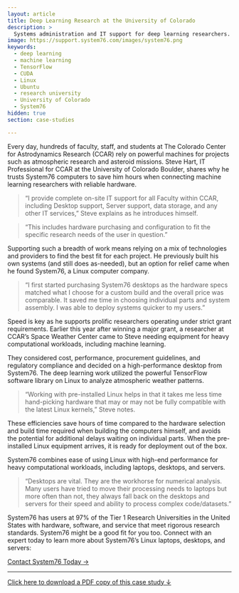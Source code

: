 ```yaml
---
layout: article
title: Deep Learning Research at the University of Colorado
description: >
  Systems administration and IT support for deep learning researchers.
image: https://support.system76.com/images/system76.png
keywords:
  - deep learning
  - machine learning
  - TensorFlow
  - CUDA
  - Linux
  - Ubuntu
  - research university
  - University of Colorado
  - System76
hidden: true
section: case-studies

---
```


Every day, hundreds of faculty, staff, and students at The Colorado Center for 
Astrodynamics Research (CCAR) rely on powerful machines for projects such as 
atmospheric research and asteroid missions. Steve Hart, IT Professional for 
CCAR at the University of Colorado Boulder, shares why he trusts System76 
computers to save him hours when connecting machine learning researchers with 
reliable hardware.

> “I provide complete on-site IT support for all Faculty within CCAR, 
> including Desktop support, Server support, data storage, and any other IT 
> services,” Steve explains as he introduces himself. 

> “This includes hardware purchasing and configuration to fit the specific 
> research needs of the user in question.” 

Supporting such a breadth of work means relying on a mix of technologies and 
providers to find the best fit for each project. He previously built his own 
systems (and still does as-needed), but an option for relief came when he 
found System76, a Linux computer company. 

> “I first started purchasing System76 desktops as the hardware specs matched 
> what I choose for a custom build and the overall price was comparable. It 
> saved me time in choosing individual parts and system assembly. I was able 
> to deploy systems quicker to my users.”

Speed is key as he supports prolific researchers operating under strict 
grant requirements. Earlier this year after winning a major grant, a 
researcher at CCAR’s Space Weather Center came to Steve needing equipment 
for heavy computational workloads, including machine learning.

They considered cost, performance, procurement guidelines, and regulatory 
compliance and decided on a high-performance desktop from System76. The deep 
learning work utilized the powerful TensorFlow software library on Linux to 
analyze atmospheric weather patterns. 

> “Working with pre-installed Linux helps in that it takes me less time 
> hand-picking hardware that may or may not be fully compatible with the latest 
> Linux kernels,” Steve notes.

These efficiencies save hours of time compared to the hardware selection and 
build time required when building the computers himself, and avoids the 
potential for additional delays waiting on individual parts. When the 
pre-installed Linux equipment arrives, it is ready for deployment out of the 
box.

System76 combines ease of using Linux with high-end performance for heavy 
computational workloads, including laptops, desktops, and servers.

> “Desktops are vital. They are the workhorse for numerical analysis. Many 
> users have tried to move their processing needs to laptops but more often 
> than not, they always fall back on the desktops and servers for their speed 
> and ability to process complex code/datasets.” 

System76 has users at 97% of the Tier 1 Research Universities in the United 
States with hardware, software, and service that meet rigorous research 
standards. System76 might be a good fit for you too. Connect with an expert 
today to learn more about System76’s Linux laptops, desktops, and servers:

[Contact System76 Today →](https://system76.com/contact/)

---

[Click here to download a PDF copy of this case study ↓](https://github.com/system76/docs/raw/gh-pages/pdfs/case-studies/system76-case-study_deep-learning-steve-hart-university-of-colorado.pdf)
